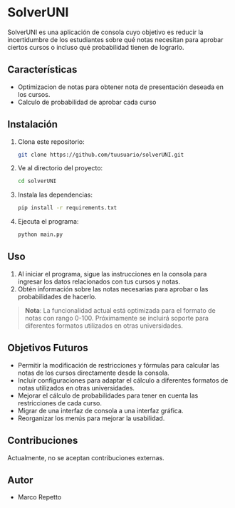 # SolverUNI  

SolverUNI es una aplicación de consola cuyo objetivo es reducir la incertidumbre de los estudiantes sobre qué notas necesitan para aprobar ciertos cursos o incluso qué probabilidad tienen de lograrlo.  

## Características  

- Optimizacion de notas para obtener nota de presentación deseada en los cursos. 
- Calculo de probabilidad de aprobar cada curso

## Instalación  

1. Clona este repositorio:  
   ```bash  
   git clone https://github.com/tuusuario/solverUNI.git  
   ```  

2. Ve al directorio del proyecto:  
   ```bash  
   cd solverUNI  
   ```  

3. Instala las dependencias:  
   ```bash  
   pip install -r requirements.txt  
   ```  

4. Ejecuta el programa:  
   ```bash  
   python main.py  
   ```  

## Uso  

1. Al iniciar el programa, sigue las instrucciones en la consola para ingresar los datos relacionados con tus cursos y notas.  
2. Obtén información sobre las notas necesarias para aprobar o las probabilidades de hacerlo.  

> **Nota**: La funcionalidad actual está optimizada para el formato de notas con rango 0-100. Próximamente se incluirá soporte para diferentes formatos utilizados en otras universidades.  

## Objetivos Futuros  

- Permitir la modificación de restricciones y fórmulas para calcular las notas de los cursos directamente desde la consola.  
- Incluir configuraciones para adaptar el cálculo a diferentes formatos de notas utilizados en otras universidades.  
- Mejorar el cálculo de probabilidades para tener en cuenta las restricciones de cada curso.  
- Migrar de una interfaz de consola a una interfaz gráfica.  
- Reorganizar los menús para mejorar la usabilidad.  

## Contribuciones  

Actualmente, no se aceptan contribuciones externas.    

## Autor  

- Marco Repetto
